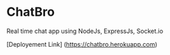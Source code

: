 # ChatBro
Real time chat app using NodeJs, ExpressJs, Socket.io

[Deployement Link] (https://chatbro.herokuapp.com)
